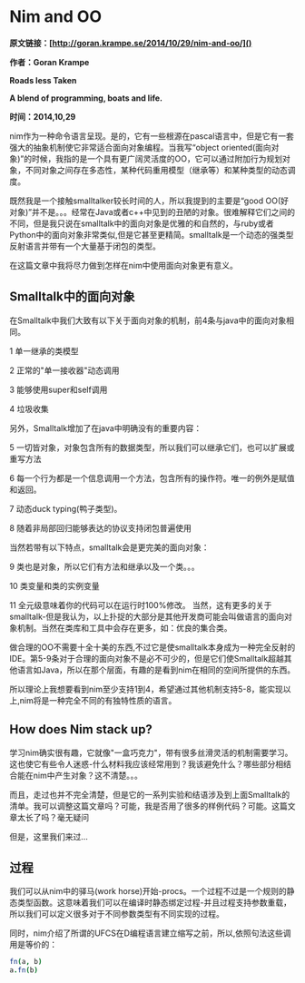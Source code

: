 # Nim and OO
**原文链接：[http://goran.krampe.se/2014/10/29/nim-and-oo/]()**

**作者：Goran Krampe**

**Roads less Taken**

**A blend of programming, boats and life.**

**时间：2014,10,29**

nim作为一种命令语言呈现。是的，它有一些根源在pascal语言中，但是它有一套强大的抽象机制使它非常适合面向对象编程。当我写“object oriented(面向对象)”的时候，我指的是一个具有更广阔灵活度的OO，它可以通过附加行为规划对象，不同对象之间存在多态性，某种代码重用模型（继承等）和某种类型的动态调度。


既然我是一个接触smalltalker较长时间的人，所以我提到的主要是“good OO(好对象)”并不是。。。经常在Java或者c++中见到的丑陋的对象。很难解释它们之间的不同，但是我只说在smalltalk中的面向对象是优雅的和自然的，与ruby或者Python中的面向对象非常类似,但是它甚至更精简。smalltalk是一个动态的强类型反射语言并带有一个大量基于闭包的类型。

在这篇文章中我将尽力做到怎样在nim中使用面向对象更有意义。

## Smalltalk中的面向对象

在Smalltalk中我们大致有以下关于面向对象的机制，前4条与java中的面向对象相同。

1 单一继承的类模型

2 正常的"单一接收器"动态调用

3 能够使用super和self调用

4 垃圾收集

另外，Smalltalk增加了在java中明确没有的重要内容：

5 一切皆对象，对象包含所有的数据类型，所以我们可以继承它们，也可以扩展或重写方法

6 每一个行为都是一个信息调用一个方法，包含所有的操作符。唯一的例外是赋值和返回。

7 动态duck typing(鸭子类型)。

8 随着非局部回归能够表达的协议支持闭包普遍使用

当然若带有以下特点，smalltalk会是更完美的面向对象：

9 类也是对象，所以它们有方法和继承以及一个类。。。

10 类变量和类的实例变量

11 全元级意味着你的代码可以在运行时100%修改。
当然，这有更多的关于smalltalk-但是我认为，以上扑捉的大部分是其他开发商可能会叫做语言的面向对象机制。当然在类库和工具中会存在更多，如：优良的集合类。

做合理的OO不需要十全十美的东西,不过它是使smalltalk本身成为一种完全反射的IDE。第5-9条对于合理的面向对象不是必不可少的，但是它们使Smalltalk超越其他语言如Java，所以在那个层面，有趣的是看到nim在相同的空间所提供的东西。

所以理论上我想要看到nim至少支持1到4，希望通过其他机制支持5-8，能实现以上,nim将是一种完全不同的有独特性质的语言。

## How does Nim stack up?

学习nim确实很有趣，它就像"一盒巧克力"，带有很多丝滑灵活的机制需要学习。这也使它有些令人迷惑-什么材料我应该经常用到？我该避免什么？哪些部分相结合能在nim中产生对象？这不清楚。。。

而且，走过也并不完全清楚，但是它的一系列实验和结语涉及到上面Smalltalk的清单。我可以调整这篇文章吗？可能，我是否用了很多的样例代码？可能。这篇文章太长了吗？毫无疑问

但是，这里我们来过...

## 过程

我们可以从nim中的驿马(work horse)开始-procs。一个过程不过是一个规则的静态类型函数。这意味着我们可以在编译时静态绑定过程-并且过程支持参数重载，所以我们可以定义很多对于不同参数类型有不同实现的过程。

同时，nim介绍了所谓的UFCS在D编程语言建立缩写之前，所以,依照句法这些调用是等价的：
```nim
fn(a, b)
a.fn(b)
```

